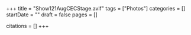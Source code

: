 +++
title = "Show121AugCECStage.avif"
tags = ["Photos"]
categories = []
startDate = ""
draft = false
pages = []

citations = []
+++
